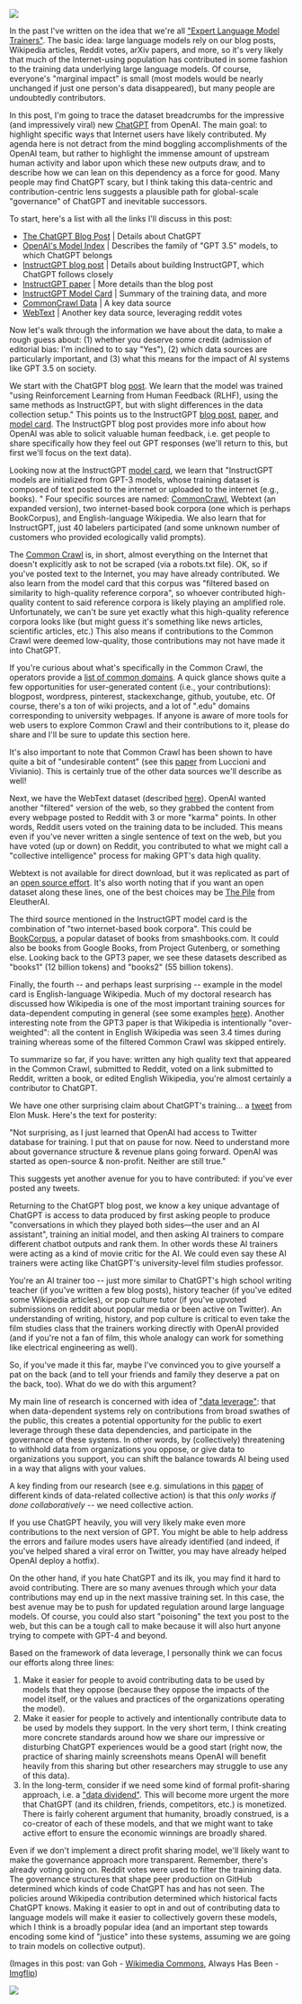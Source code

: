 ![](https://substackcdn.com/image/fetch/w_1456,c_limit,f_auto,q_auto:good,fl_progressive:steep/https%3A%2F%2Fsubstack-post-media.s3.amazonaws.com%2Fpublic%2Fimages%2F897f5c2a-0739-4d51-aeb6-8670604c9704_1920x1509.jpeg)

In the past I've written on the idea that we're all ["Expert Language Model Trainers"](https://www.psagroup.org/blogposts/78). The basic idea: large language models rely on our blog posts, Wikipedia articles, Reddit votes, arXiv papers, and more, so it's very likely that much of the Internet-using population has contributed in some fashion to the training data underlying large language models. Of course, everyone's "marginal impact" is small (most models would be nearly unchanged if just one person's data disappeared), but many people are undoubtedly contributors.

In this post, I'm going to trace the dataset breadcrumbs for the impressive (and impressively viral) new [ChatGPT](https://openai.com/blog/chatgpt/) from OpenAI. The main goal: to highlight specific ways that Internet users have likely contributed. My agenda here is not detract from the mind boggling accomplishments of the OpenAI team, but rather to highlight the immense amount of upstream human activity and labor upon which these new outputs draw, and to describe how we can lean on this dependency as a force for good. Many people may find ChatGPT scary, but I think taking this data-centric and contribution-centric lens suggests a plausible path for global-scale "governance" of ChatGPT and inevitable successors.

To start, here's a list with all the links I'll discuss in this post:

- [The ChatGPT Blog Post](https://openai.com/blog/chatgpt/]) | Details about ChatGPT
- [OpenAI's Model Index](https://beta.openai.com/docs/model-index-for-researchers) | Describes the family of "GPT 3.5" models, to which ChatGPT belongs
- [InstructGPT blog post](https://openai.com/blog/instruction-following) | Details about building InstructGPT, which ChatGPT follows closely
- [InstructGPT paper](https://arxiv.org/abs/2203.02155) | More details than the blog post
- [InstructGPT Model Card](https://github.com/openai/following-instructions-human-feedback) | Summary of the training data, and more
- [CommonCrawl Data](https://commoncrawl.org/the-data) | A key data source
- [WebText](https://paperswithcode.com/dataset/webtext) | Another key data source, leveraging reddit votes

Now let's walk through the information we have about the data, to make a rough guess about: (1) whether you deserve some credit (admission of editorial bias: I'm inclined to to say "Yes"), (2) which data sources are particularly important, and (3) what this means for the impact of AI systems like GPT 3.5 on society.

We start with the ChatGPT blog [post](https://openai.com/blog/chatgpt). We learn that the model was trained "using Reinforcement Learning from Human Feedback (RLHF), using the same methods as InstructGPT, but with slight differences in the data collection setup." This points us to the InstructGPT [blog post](https://openai.com/blog/instruction-following), [paper](https://arxiv.org/abs/2203.02155), and [model card](https://github.com/openai/following-instructions-human-feedback). The InstructGPT blog post provides more info about how OpenAI was able to solicit valuable human feedback, i.e. get people to share specifically how they feel out GPT responses (we'll return to this, but first we'll focus on the text data).

Looking now at the InstructGPT [model card](https://github.com/openai/following-instructions-human-feedback/blob/main/model-card.md), we learn that "InstructGPT models are initialized from GPT-3 models, whose training dataset is composed of text posted to the internet or uploaded to the internet (e.g., books). " Four specific sources are named: [CommonCrawl](https://commoncrawl.org/the-data), Webtext (an expanded version), two internet-based book corpora (one which is perhaps BookCorpus), and English-language Wikipedia. We also learn that for InstructGPT, just 40 labelers participated (and some unknown number of customers who provided ecologically valid prompts).

The [Common Crawl](https://commoncrawl.org/the-data/) is, in short, almost everything on the Internet that doesn't explicitly ask to not be scraped (via a robots.txt file). OK, so if you've posted text to the Internet, you may have already contributed. We also learn from the model card that this corpus was "filtered based on similarity to high-quality reference corpora", so whoever contributed high-quality content to said reference corpora is likely playing an amplified role. Unfortunately, we can't be sure yet exactly what this high-quality reference corpora looks like (but might guess it's something like news articles, scientific articles, etc.) This also means if contributions to the Common Crawl were deemed low-quality, those contributions may not have made it into ChatGPT.

If you're curious about what's specifically in the Common Crawl, the operators provide a [list of common domains](https://commoncrawl.github.io/cc-crawl-statistics/plots/domains). A quick glance shows quite a few opportunities for user-generated content (i.e., your contributions): blogpost, wordpress, pinterest, stackexchange, github, youtube, etc. Of course, there's a ton of wiki projects, and a lot of ".edu" domains corresponding to university webpages. If anyone is aware of more tools for web users to explore Common Crawl and their contributions to it, please do share and I'll be sure to update this section here.

It's also important to note that Common Crawl has been shown to have quite a bit of "undesirable content" (see this [paper](https://aclanthology.org/2021.acl-short.24.pdf) from Luccioni and Vivianio). This is certainly true of the other data sources we'll describe as well!

Next, we have the WebText dataset (described [here](https://paperswithcode.com/dataset/webtext)). OpenAI wanted another "filtered" version of the web, so they grabbed the content from every webpage posted to Reddit with 3 or more "karma" points. In other words, Reddit users voted on the training data to be included. This means even if you've never written a single sentence of text on the web, but you have voted (up or down) on Reddit, you contributed to what we might call a "collective intelligence" process for making GPT's data high quality.

Webtext is not available for direct download, but it was replicated as part of an [open source effort](https://github.com/jcpeterson/openwebtext). It's also worth noting that if you want an open dataset along these lines, one of the best choices may be [The Pile](https://pile.eleuther.ai/) from EleutherAI.

The third source mentioned in the InstructGPT model card is the combination of "two internet-based book corpora". This could be [BookCorpus](https://towardsdatascience.com/dirty-secrets-of-bookcorpus-a-key-dataset-in-machine-learning-6ee2927e8650), a popular dataset of books from smashbooks.com. It could also be books from Google Books, from Project Gutenberg, or something else. Looking back to the GPT3 paper, we see these datasets described as "books1" (12 billion tokens) and "books2" (55 billion tokens).

Finally, the fourth -- and perhaps least surprising -- example in the model card is English-language Wikipedia. Much of my doctoral research has discussed how Wikipedia is one of the most important training sources for data-dependent computing in general (see some examples [here](https://github.com/nickmvincent/UGCValueRoundup/blob/main/wikipedia.md)). Another interesting note from the GPT3 paper is that Wikipedia is intentionally "over-weighted": all the content in English Wikipedia was seen 3.4 times during training whereas some of the filtered Common Crawl was skipped entirely.

To summarize so far, if you have: written any high quality text that appeared in the Common Crawl, submitted to Reddit, voted on a link submitted to Reddit, written a book, or edited English Wikipedia, you're almost certainly a contributor to ChatGPT.

We have one other surprising claim about ChatGPT's training... a [tweet](https://twitter.com/elonmusk/status/1599291104687374338) from Elon Musk. Here's the text for posterity:

"Not surprising, as I just learned that OpenAI had access to Twitter database for training. I put that on pause for now. Need to understand more about governance structure & revenue plans going forward. OpenAI was started as open-source & non-profit. Neither are still true."

This suggests yet another avenue for you to have contributed: if you've ever posted any tweets.

Returning to the ChatGPT blog post, we know a key unique advantage of ChatGPT is access to data produced by first asking people to produce "conversations in which they played both sides—the user and an AI assistant", training an initial model, and then asking AI trainers to compare different chatbot outputs and rank them. In other words these AI trainers were acting as a kind of movie critic for the AI. We could even say these AI trainers were acting like ChatGPT's university-level film studies professor.

You're an AI trainer too -- just more similar to ChatGPT's high school writing teacher (if you've written a few blog posts), history teacher (if you've edited some Wikipedia articles), or pop culture tutor (if you've upvoted submissions on reddit about popular media or been active on Twitter). An understanding of writing, history, and pop culture is critical to even take the film studies class that the trainers working directly with OpenAI provided (and if you're not a fan of film, this whole analogy can work for something like electrical engineering as well).

So, if you've made it this far, maybe I've convinced you to give yourself a pat on the back (and to tell your friends and family they deserve a pat on the back, too). What do we do with this argument?

My main line of research is concerned with idea of ["data leverage"](https://dl.acm.org/doi/10.1145/3442188.3445885): that when data-dependent systems rely on contributions from broad swathes of the public, this creates a potential opportunity for the public to exert leverage through these data dependencies, and participate in the governance of these systems. In other words, by (collectively) threatening to withhold data from organizations you oppose, or give data to organizations you support, you can shift the balance towards AI being used in a way that aligns with your values.

A key finding from our research (see e.g. simulations in this [paper](https://dl.acm.org/doi/10.1145/3449177) of different kinds of data-related collective action) is that this *only works if done collaboratively* -- we need collective action.

If you use ChatGPT heavily, you will very likely make even more contributions to the next version of GPT. You might be able to help address the errors and failure modes users have already identified (and indeed, if you've helped shared a viral error on Twitter, you may have already helped OpenAI deploy a hotfix).

On the other hand, if you hate ChatGPT and its ilk, you may find it hard to avoid contributing. There are so many avenues through which your data contributions may end up in the next massive training set. In this case, the best avenue may be to push for updated regulation around large language models. Of course, you could also start "poisoning" the text you post to the web, but this can be a tough call to make because it will also hurt anyone trying to compete with GPT-4 and beyond.

Based on the framework of data leverage, I personally think we can focus our efforts along three lines:

1. Make it easier for people to avoid contributing data to be used by models that they oppose (because they oppose the impacts of the model itself, or the values and practices of the organizations operating the model).
2. Make it easier for people to actively and intentionally contribute data to be used by models they support. In the very short term, I think creating more concrete standards around how we share our impressive or disturbing ChatGPT experiences would be a good start (right now, the practice of sharing mainly screenshots means OpenAI will benefit heavily from this sharing but other researchers may struggle to use any of this data).
3. In the long-term, consider if we need some kind of formal profit-sharing approach, i.e. a ["data dividend"](https://www.datadividends.org/). This will become more urgent the more that ChatGPT (and its children, friends, competitors, etc.) is monetized. There is fairly coherent argument that humanity, broadly construed, is a co-creator of each of these models, and that we might want to take active effort to ensure the economic winnings are broadly shared.

Even if we don't implement a direct profit sharing model, we'll likely want to make the governance approach more transparent. Remember, there's already voting going on. Reddit votes were used to filter the training data. The governance structures that shape peer production on GitHub determined which kinds of code ChatGPT has and has not seen. The policies around Wikipedia contribution determined which historical facts ChatGPT knows. Making it easier to opt in and out of contributing data to language models will make it easier to collectively govern these models, which I think is a broadly popular idea (and an important step towards encoding some kind of "justice" into these systems, assuming we are going to train models on collective output).

(Images in this post: van Goh - [Wikimedia Commons](https://en.wikipedia.org/wiki/Reaper_\(Van_Gogh_series\)#/media/File:Wheat_Field_with_Reaper_and_Sun_\(F617\),_1889.jpg), Always Has Been - [Imgflip](https://imgflip.com/memegenerator/255177692/astronaut-meme-always-has-been-template))

![](https://substackcdn.com/image/fetch/w_1456,c_limit,f_auto,q_auto:good,fl_progressive:steep/https%3A%2F%2Fsubstack-post-media.s3.amazonaws.com%2Fpublic%2Fimages%2Fd25aa34e-913c-4e97-863f-0dcfc750af1f_888x499.jpeg)